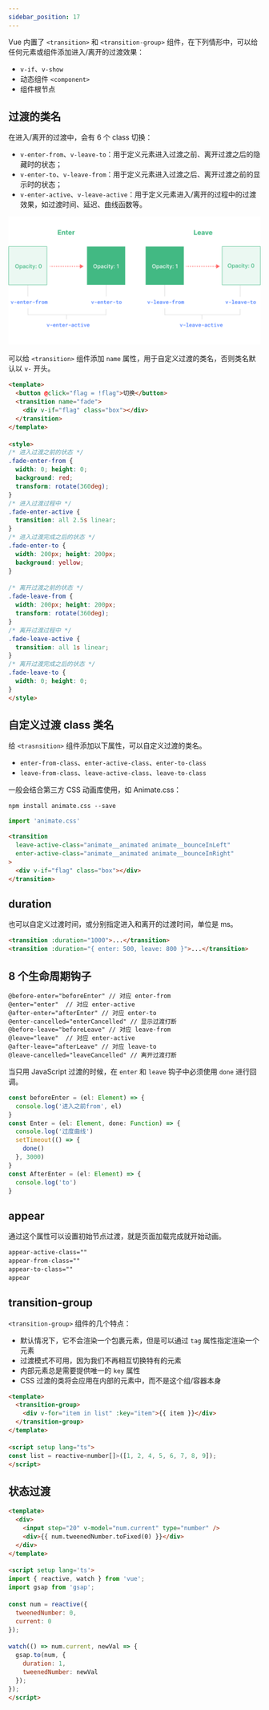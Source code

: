 ```yaml
---
sidebar_position: 17
---
```


Vue 内置了 `<transition>` 和 `<transition-group>` 组件，在下列情形中，可以给任何元素或组件添加进入/离开的过渡效果：

- `v-if`、`v-show`
- 动态组件 `<component>`
- 组件根节点

## 过渡的类名

在进入/离开的过渡中，会有 6 个 class 切换：

- `v-enter-from`、`v-leave-to`：用于定义元素进入过渡之前、离开过渡之后的隐藏时的状态；
- `v-enter-to`、`v-leave-from`：用于定义元素进入过渡之后、离开过渡之前的显示时的状态；
- `v-enter-active`、`v-leave-active`：用于定义元素进入/离开的过程中的过渡效果，如过渡时间、延迟、曲线函数等。

![img_9.png](images/img_9.png)

可以给 `<transition>` 组件添加 `name` 属性，用于自定义过渡的类名，否则类名默认以 `v-` 开头。

```html title="示例"
<template>
  <button @click="flag = !flag">切换</button>
  <transition name="fade">
    <div v-if="flag" class="box"></div>
  </transition>
</template>

<style>
/* 进入过渡之前的状态 */
.fade-enter-from {
  width: 0; height: 0;
  background: red;
  transform: rotate(360deg);
}
/* 进入过渡过程中 */
.fade-enter-active {
  transition: all 2.5s linear;
}
/* 进入过渡完成之后的状态 */
.fade-enter-to {
  width: 200px; height: 200px;
  background: yellow;
}

/* 离开过渡之前的状态 */
.fade-leave-from {
  width: 200px; height: 200px;
  transform: rotate(360deg);
}
/* 离开过渡过程中 */
.fade-leave-active {
  transition: all 1s linear;
}
/* 离开过渡完成之后的状态 */
.fade-leave-to {
  width: 0; height: 0;
}
</style>
```

## 自定义过渡 class 类名

给 `<trasnsition>` 组件添加以下属性，可以自定义过渡的类名。

- `enter-from-class`、`enter-active-class`、`enter-to-class`
- `leave-from-class`、`leave-active-class`、`leave-to-class`

一般会结合第三方 CSS 动画库使用，如 Animate.css：

```shell title="安装"
npm install animate.css --save
```

```js title="引入"
import 'animate.css'
```

```html title="使用"
<transition
  leave-active-class="animate__animated animate__bounceInLeft"
  enter-active-class="animate__animated animate__bounceInRight"
>
  <div v-if="flag" class="box"></div>
</transition>
```

## duration

也可以自定义过渡时间，或分别指定进入和离开的过渡时间，单位是 ms。

```html
<transition :duration="1000">...</transition>
<transition :duration="{ enter: 500, leave: 800 }">...</transition>
```

## 8 个生命周期钩子

```html
@before-enter="beforeEnter" // 对应 enter-from
@enter="enter"  // 对应 enter-active
@after-enter="afterEnter" // 对应 enter-to
@enter-cancelled="enterCancelled" // 显示过渡打断
@before-leave="beforeLeave" // 对应 leave-from
@leave="leave"  // 对应 enter-active
@after-leave="afterLeave" // 对应 leave-to
@leave-cancelled="leaveCancelled" // 离开过渡打断
```

当只用 JavaScript 过渡的时候，在 `enter` 和 `leave` 钩子中必须使用 `done` 进行回调。

```js
const beforeEnter = (el: Element) => {
  console.log('进入之前from', el)
}
const Enter = (el: Element, done: Function) => {
  console.log('过度曲线')
  setTimeout(() => {
    done()
  }, 3000)
}
const AfterEnter = (el: Element) => {
  console.log('to')
}
```

## appear

通过这个属性可以设置初始节点过渡，就是页面加载完成就开始动画。

```html
appear-active-class=""
appear-from-class=""
appear-to-class=""
appear
```

## transition-group

`<transition-group>` 组件的几个特点：

- 默认情况下，它不会渲染一个包裹元素，但是可以通过 `tag` 属性指定渲染一个元素
- 过渡模式不可用，因为我们不再相互切换特有的元素
- 内部元素总是需要提供唯一的 `key` 属性
- CSS 过渡的类将会应用在内部的元素中，而不是这个组/容器本身

```html
<template>
  <transition-group>
    <div v-for="item in list" :key="item">{{ item }}</div>
  </transition-group>
</template>

<script setup lang="ts">
const list = reactive<number[]>([1, 2, 4, 5, 6, 7, 8, 9]);
</script>
```

## 状态过渡

```html
<template>
  <div>
    <input step="20" v-model="num.current" type="number" />
    <div>{{ num.tweenedNumber.toFixed(0) }}</div>
  </div>
</template>

<script setup lang='ts'>
import { reactive, watch } from 'vue';
import gsap from 'gsap';

const num = reactive({
  tweenedNumber: 0,
  current: 0
});

watch(() => num.current, newVal => {
  gsap.to(num, {
    duration: 1,
    tweenedNumber: newVal
  });
});
</script>
```


